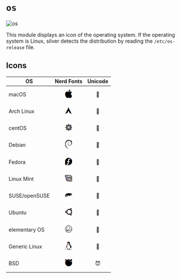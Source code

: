 # `os`

![os](os.png)

This module displays an icon of the operating system. If the operating system is
Linux, silver detects the distribution by reading the `/etc/os-release` file.

## Icons

OS            | Nerd Fonts                           | Unicode
------------- | :----------------------------------: | :-------:
macOS         | ![darwin](assets/darwin.png)         | &#x1f34e;
Arch Linux    | ![arch](assets/arch.png)             | &#x1f427;
centOS        | ![centos](assets/centos.png)         | &#x1f427;
Debian        | ![debian](assets/debian.png)         | &#x1f427;
Fedora        | ![fedora](assets/fedora.png)         | &#x1f427;
Linux Mint    | ![mint](assets/mint.png)             | &#x1f427;
SUSE/openSUSE | ![suse](assets/suse.png)             | &#x1f427;
Ubuntu        | ![ubuntu](assets/ubuntu.png)         | &#x1f427;
elementary OS | ![elementary](assets/elementary.png) | &#x1f427;
Generic Linux | ![tux](assets/tux.png)               | &#x1f427;
BSD           | ![bsd](assets/bsd.png)               | &#x1f608;
